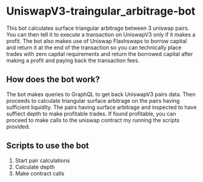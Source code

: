 # UniswapV3-traingular_arbitrage-bot
This bot calculates surface triangular arbitrage between 3 uniswap pairs. You can then tell it to execute a transaction on UniswapV3 only if it makes a profit.
The bot also makes use of Uniswap Flashswaps to borrow capital and return it at the end of the transaction so you can technically place trades with zero capital 
requirements and return the borrowed capital after making a profit and paying back the transaction fees.

## How does the bot work?
The bot makes queries to GraphQL to get back UniswapV3 pairs data. Then proceeds to calculate triangular surface arbitrage on the pairs having sufficient liquidity.
The pairs having surface arbitrage and inspected to have suffiect depth to make profitable trades. If found profitable, you can proceed to make calls to the uniswap 
contract my running the scripts provided.

## Scripts to use the bot
1. Start pair calculations
2. Calculate depth
3. Make contract calls
